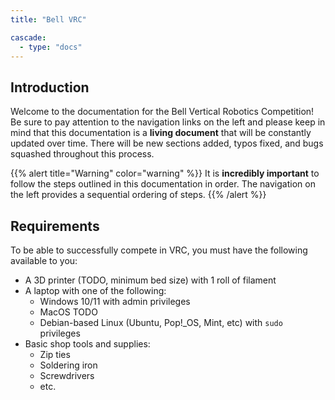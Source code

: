 ```yaml
---
title: "Bell VRC"

cascade:
  - type: "docs"
---
```


## Introduction

Welcome to the documentation for the Bell Vertical Robotics Competition!
Be sure to pay attention to the navigation links on the left and please keep in mind
that this documentation is a **living document** that will be constantly updated over time.
There will be new sections added, typos fixed, and bugs squashed throughout
this process.

{{% alert title="Warning" color="warning" %}}
It is **incredibly important** to follow the steps outlined in this documentation in
order. The navigation on the left provides a sequential ordering of steps.
{{% /alert %}}

## Requirements

To be able to successfully compete in VRC, you must have the following
available to you:

- A 3D printer (TODO, minimum bed size) with 1 roll of filament
- A laptop with one of the following:
  - Windows 10/11 with admin privileges
  - MacOS TODO
  - Debian-based Linux (Ubuntu, Pop!_OS, Mint, etc) with `sudo` privileges
- Basic shop tools and supplies:
  - Zip ties
  - Soldering iron
  - Screwdrivers
  - etc.
